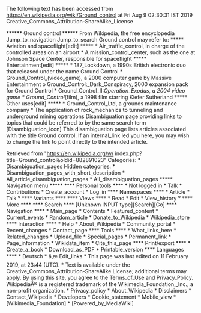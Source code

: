 The following text has been accessed from https://en.wikipedia.org/wiki/Ground_control at Fri Aug 9 02:30:31 IST 2019
Creative_Commons_Attribution-ShareAlike_License




















****** Ground control ******
From Wikipedia, the free encyclopedia
Jump_to_navigation Jump_to_search
Ground control may refer to:
***** Aviation and spaceflight[edit] *****
    * Air_traffic_control, in charge of the controlled areas on an airport
    * A mission_control_center, such as the one at Johnson Space Center,
      responsible for spaceflight
***** Entertainment[edit] *****
    * 187_Lockdown, a 1990s British electronic duo that released under the name
      Ground Control
    * Ground_Control_(video_game), a 2000 computer game by Massive
      Entertainment
          o Ground_Control:_Dark_Conspiracy, 2000 expansion pack for Ground
            Control
    * Ground_Control_II:_Operation_Exodus, a 2004 video game
    * Ground_Control_(film), a 1998 film starring Kiefer Sutherland
***** Other uses[edit] *****
    * Ground_Control_Ltd, a grounds maintenance company
    * The application of rock_mechanics to tunneling and underground mining
      operations
                      Disambiguation page providing links to topics that could
                      be referred to by the same search term
[Disambiguation_icon] This disambiguation page lists articles associated with
                      the title Ground control.
                      If an internal_link led you here, you may wish to change
                      the link to point directly to the intended article.

Retrieved from "https://en.wikipedia.org/w/
index.php?title=Ground_control&oldid=882891023"
Categories:
    * Disambiguation_pages
Hidden categories:
    * Disambiguation_pages_with_short_description
    * All_article_disambiguation_pages
    * All_disambiguation_pages
***** Navigation menu *****
**** Personal tools ****
    * Not logged in
    * Talk
    * Contributions
    * Create_account
    * Log_in
**** Namespaces ****
    * Article
    * Talk
⁰
**** Variants ****
**** Views ****
    * Read
    * Edit
    * View_history
⁰
**** More ****
**** Search ****
[Unknown INPUT type][Search][Go]
**** Navigation ****
    * Main_page
    * Contents
    * Featured_content
    * Current_events
    * Random_article
    * Donate_to_Wikipedia
    * Wikipedia_store
**** Interaction ****
    * Help
    * About_Wikipedia
    * Community_portal
    * Recent_changes
    * Contact_page
**** Tools ****
    * What_links_here
    * Related_changes
    * Upload_file
    * Special_pages
    * Permanent_link
    * Page_information
    * Wikidata_item
    * Cite_this_page
**** Print/export ****
    * Create_a_book
    * Download_as_PDF
    * Printable_version
**** Languages ****
    * Deutsch
    * ä¸­æ
Edit_links
    * This page was last edited on 11 February 2019, at 23:44 (UTC).
    * Text is available under the Creative_Commons_Attribution-ShareAlike
      License; additional terms may apply. By using this site, you agree to the
      Terms_of_Use and Privacy_Policy. WikipediaÂ® is a registered trademark of
      the Wikimedia_Foundation,_Inc., a non-profit organization.
    * Privacy_policy
    * About_Wikipedia
    * Disclaimers
    * Contact_Wikipedia
    * Developers
    * Cookie_statement
    * Mobile_view
    * [Wikimedia_Foundation]
    * [Powered_by_MediaWiki]
